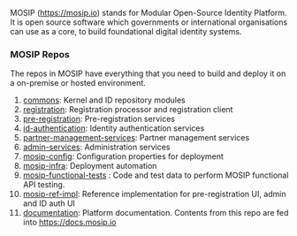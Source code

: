 MOSIP (https://mosip.io) stands for Modular Open-Source Identity Platform. It is open source software which governments or international organisations can use as a core, to build foundational digital identity systems. 


### MOSIP Repos
The repos in MOSIP have everything that you need to build and deploy it on a on-premise or hosted environment.

1. [commons](https://github.com/mosip/commons):  Kernel and ID repository modules
1. [registration](https://github.com/mosip/registration): Registration processor and registration client
1. [pre-registration](https://github.com/mosip/pre-registration): Pre-registration services
1. [id-authentication](https://github.com/mosip/id-authentication): Identity authentication services
1. [partner-management-services](https://github.com/mosip/partner-management-services): Partner management services
1. [admin-services](https://github.com/mosip/admin-services): Administration services
1. [mosip-config](https://github.com/mosip/mosip-config): Configuration properties for deployment
1. [mosip-infra](https://github.com/mosip/mosip-infra): Deployment automation
1. [mosip-functional-tests](https://github.com/mosip/mosip-functional-tests) : Code and test data to perform MOSIP functional API testing.
1. [mosip-ref-impl](https://github.com/mosip/mosip-ref-impl): Reference implementation for pre-registration UI, admin and ID auth UI
1. [documentation](https://github.com/mosip/documentation): Platform documentation. Contents from this repo are fed into https://docs.mosip.io




